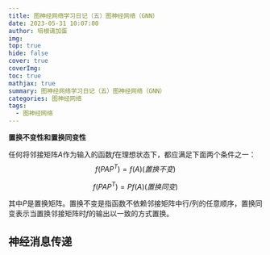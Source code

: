 ```yaml
---
title: 图神经网络学习日记（五）图神经网络（GNN）
date: 2023-05-31 10:07:00
author: 培根请加蛋
img: 
top: true
hide: false
cover: true
coverImg: 
toc: true
mathjax: true
summary: 图神经网络学习日记（五）图神经网络（GNN）
categories: 图神经网络
tags:
  - 图神经网络
---
```


**置换不变性和置换同变性**

任何将邻接矩阵$A$作为输入的函数$f$在理想状态下，都应满足下面两个条件之一：
$$
f(PAP^T)=f(A)(置换不变)
$$

$$
f(PAP^T)=Pf(A)(置换同变)
$$

其中$P$是置换矩阵。置换不变是指函数不依赖邻接矩阵中行/列的任意顺序，置换同变表示当置换邻接矩阵时$f$的输出以一致的方式置换。

## 神经消息传递

